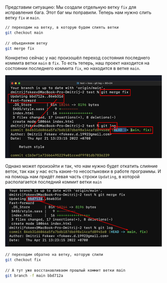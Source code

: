 
Представим ситуацию:
Мы создали отдельную ветку `fix` для исправления бага. Этот баг мы поправили. Теперь нам нужно слить ветку `fix` и `main`.

```bash
// переходим на ветку, в которую будем слиять ветки
git checkout main

// объединяем ветку
git merge fix
```

Конкретно сейчас у нас произошёл переход состояния последнего коммита ветки `main` в `fix`. То есть теперь, наш проект находится на состоянии последнего коммита `fix`, но находится в ветке `main`.

![](_png/Pasted%20image%2020221031173320.png)

Однако может произойти и так, что нам нужно будет откатить слияние веток, так как у нас есть какие-то несостыковки в работе программы. И на помощь нам придёт левая часть строки `Updating`, в которой располагается последний коммит ветки `main`  

![](_png/Pasted%20image%2020221031173942.png)

```bash
// переходим обратно на ветку, которую слили
git checkout fix

// А тут уже восстанавливаем прошлый коммит ветки main
git branch -f main bbd712a
```